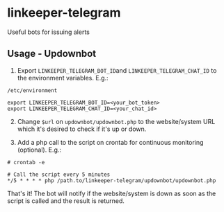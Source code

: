 # linkeeper-telegram
Useful bots for issuing alerts 

## Usage - Updownbot

1. Export `LINKEEPER_TELEGRAM_BOT_ID`and `LINKEEPER_TELEGRAM_CHAT_ID` to the environment variables. E.g.:

```
/etc/environment

export LINKEEPER_TELEGRAM_BOT_ID=<your_bot_token>
export LINKEEPER_TELEGRAM_CHAT_ID=<your_chat_id>
```

2. Change `$url` on `updownbot/updownbot.php` to the website/system URL which it's desired to check if it's up or down.

3. Add a php call to the script on crontab for continuous monitoring (optional). E.g.:

```
# crontab -e

# Call the script every 5 minutes
*/5 * * * * php /path.to/linkeeper-telegram/updownbot/updownbot.php
```

That's it! The bot will notify if the website/system is down as soon as the script is called and the result is returned. 
